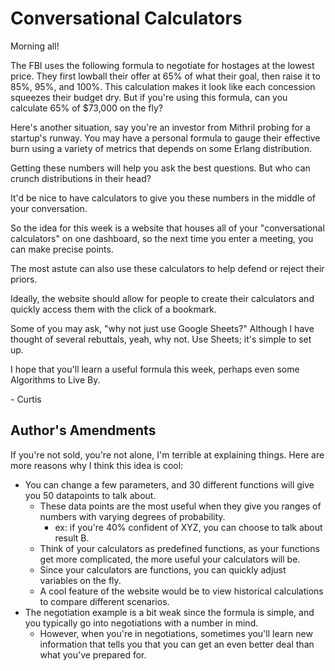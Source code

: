 # Conversational Calculators

Morning all!


The FBI uses the following formula to negotiate for hostages at the lowest price. They first lowball their offer at 65% of what their goal, then raise it to 85%, 95%, and 100%. This calculation makes it look like each concession squeezes their budget dry. But if you're using this formula, can you calculate 65% of $73,000 on the fly?
 

Here's another situation, say you're an investor from Mithril probing for a startup's runway. You may have a personal formula to gauge their effective burn using a variety of metrics that depends on some Erlang distribution.


Getting these numbers will help you ask the best questions. But who can crunch distributions in their head?


It'd be nice to have calculators to give you these numbers in the middle of your conversation.


So the idea for this week is a website that houses all of your "conversational calculators" on one dashboard, so the next time you enter a meeting, you can make precise points.


The most astute can also use these calculators to help defend or reject their priors.


Ideally, the website should allow for people to create their calculators and quickly access them with the click of a bookmark.


Some of you may ask, "why not just use Google Sheets?" Although I have thought of several rebuttals, yeah, why not. Use Sheets; it's simple to set up.


I hope that you'll learn a useful formula this week, perhaps even some Algorithms to Live By.

\- Curtis

## Author's Amendments
If you're not sold, you're not alone, I'm terrible at explaining things. Here are more reasons why I think this idea is cool:
- You can change a few parameters, and 30 different functions will give you 50 datapoints to talk about.
    - These data points are the most useful when they give you ranges of numbers with varying degrees of probability.
        - ex: if you're 40% confident of XYZ, you can choose to talk about result B.
    - Think of your calculators as predefined functions, as your functions get more complicated, the more useful your calculators will be.
    - Since your calculators are functions, you can quickly adjust variables on the fly.
    - A cool feature of the website would be to view historical calculations to compare different scenarios.
- The negotiation example is a bit weak since the formula is simple, and you typically go into negotiations with a number in mind.
    - However, when you're in negotiations, sometimes you'll learn new information that tells you that you can get an even better deal than what you've prepared for.